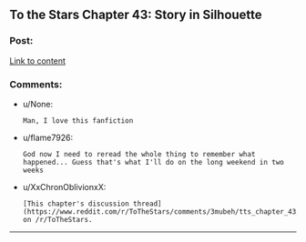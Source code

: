 ## To the Stars Chapter 43: Story in Silhouette

### Post:

[Link to content](https://www.fanfiction.net/s/7406866/43/To-the-Stars)

### Comments:

- u/None:
  ```
  Man, I love this fanfiction
  ```

- u/flame7926:
  ```
  God now I need to reread the whole thing to remember what happened... Guess that's what I'll do on the long weekend in two weeks
  ```

- u/XxChronOblivionxX:
  ```
  [This chapter's discussion thread](https://www.reddit.com/r/ToTheStars/comments/3mubeh/tts_chapter_43_story_in_silhouette_part_one/) on /r/ToTheStars.
  ```

---

